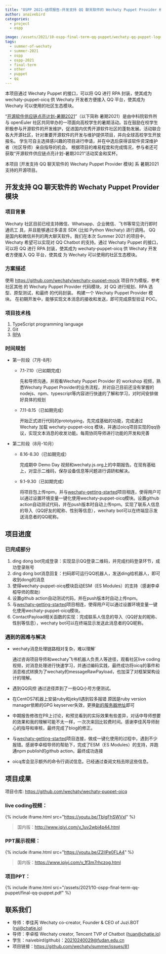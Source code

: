 ```yaml
---
title: "OSPP 2021-结项报告-开发支持 QQ 聊天软件的 Wechaty Puppet Provider 模块"
author: anaivebird
categories:
  - project
  - ospp

image: /assets/2021/10-ospp-final-term-qq-puppet/wechaty-qq-puppet-logo.webp
tags:
  - summer-of-wechaty
  - summer-2021
  - ospp
  - ospp-2021
  - final-term
  - other
  - puppet
  - qq
---
```


本项目通过 Wechaty Puppet 的接口，可以将 QQ 进行 RPA 封装，使其成为 wechaty-puppet-oicq 供 Wechaty 开发者方便接入 QQ 平台，使其成为 Wechaty 可以使用的社区生态模块。

“[开源软件供应链点亮计划-暑期2021](https://summer.iscas.ac.cn)”（以下简称 暑期2021）是由中科院软件所与 openEuler 社区共同举办的一项面向高校学生的暑期活动。旨在鼓励在校学生积极参与开源软件的开发维护，促进国内优秀开源软件社区的蓬勃发展。活动联合各大开源社区，针对重要开源软件的开发与维护提供项目，并向全球高校学生开放报名。 学生可自主选择感兴趣的项目进行申请，并在中选后获得该软件资深维护者（社区导师）亲自指导的机会。 根据项目的难易程度和完成情况，参与者还可获取“开源软件供应链点亮计划-暑期2021”活动奖金和奖杯。

本项目 [开发支持 QQ 聊天软件的 Wechaty Puppet Provider 模块] 系 暑期2021 支持的开源项目。

## 开发支持 QQ 聊天软件的 Wechaty Puppet Provider 模块

### 项目背景

Wechaty 社区目前已经支持微信、Whatsapp、企业微信、飞书等常见流行即时通讯工
具，并且能够通过多语言 SDK (比如 Python Wechaty) 进行调用。
QQ 是国内和微信并列的两大聊天软件。我们在本次 Summer 2021 的项目中，Wechaty
希望可以实现对 QQ Chatbot 的支持。通过 Wechaty Puppet 的接口，可以将 QQ 进行 RPA 封装，使其成为 wechaty-puppet-oicq 供 Wechaty 开发者方便接入 QQ 平台，使其成
为 Wechaty 可以使用的社区生态模块。

### 方案描述

使用 <https://github.com/wechaty/wechaty-puppet-mock> 项目作为模版，参考社区其他
的 Wechaty Puppet Provider 代码模块，对 QQ 进行规划、RPA 选型、原型测试，和最终
的代码封装。
构建一个 Wechaty Puppet Provider 模块。 在初期开发中，能够实现文本消息的接收和发送，即可完成原型验证 POC。

### 项目技术栈

1. TypeScript programming language
2. Git
3. [RPA](https://wechaty.js.org/docs/explainations//rpa)

### 时间规划

- 第一阶段（7月-8月）
  - 7.1-7.10（已如期完成）

    先和导师沟通，并观看Wechaty Puppet Provider 的 workshop 视频，熟悉Wechaty Puppet Provider的业务流程，并对自己目前还没有掌握的nodejs、npm、typescript等内容进行快速的了解和学习，对时间安排做好具体的规划

  - 7.11-8.15（已如期完成）

    开始正式进行代码的prototyping，先完成基础的功能，完成通过 Wechaty 加载 wechaty-puppet-oicq 模块，并通过oicq项目实现的qq协议，实现文本消息的收发功能。每周协同导师进行功能的开发和完善

- 第二阶段（8月-10月）
  - 8.16-8.30（已如期完成）

    完成期中 Demo Day 视频和wechaty.js.org上的中期报告。在现有基础上，对显示二维码，保存设备信息等问题进行调研和解决。

  - 9.1-9.30（已如期完成）

    将项目包上传npm，并与[wechaty-getting-started](https://github.com/wechaty/wechaty-getting-started)项目相连，使得用户可以通过设置环境变量一键化使用wechaty-puppet-oicq模块。设置github action自动测试代码，并在push版本时自动上传npm。实现了联系人信息的导入（QQ好友的昵称、性别等信息），wechaty bot可以在终端显示发送消息者的QQ昵称。

## 项目进度

### 已完成部分

1. ding dong bot完成登录：实现显示QQ登录二维码，并完成扫码登录环节，成功登录账号
2. ding dong bot消息回复：扫码即可运行QQ机器人，发送ding给机器人，即可收到dong的消息
3. 使得wechaty-puppet-oicq模块启动ESM（ES Modules）的支持（感谢李卓桓导师的帮助）
4. 设置github action自动测试代码，并在push版本时自动上传npm。
5. 与[wechaty-getting-started](https://github.com/wechaty/wechaty-getting-started)项目相连，使得用户可以通过设置环境变量一键化使用wechaty-puppet-oicq模块。
6. ContactPayload相关函数的实现：完成联系人信息的导入（QQ好友的昵称、性别等信息），wechaty bot可以在终端显示发送此消息者的QQ昵称。

### 遇到的困难与解决

- wechaty消息处理链路相对复杂，难以理解`

    通过咨询项目导师和wechaty飞书机器人负责人等途径，观看社区live coding视频，对消息处理进行快速学习，并通过编码实践，最终成功将oicq的事件和消息格式转换为了wechaty的messageRawPayload，也加深了对框架架构设计的理解。

- 遇到QQ风控
    通过途径弄到了一些QQ小号方便测试。

- 在CentOS7机器上安装ruby和jekyll遇到较多报错
    原因是ruby version manager依赖的GPG keyserver失效，更换[新的服务器地址](https://github.com/rvm/rvm/issues/5096)即可

- 中期报告修改在PR上讨论，和预览看到的实际效果有些差异，对话中导师想要的效果和我的理解可能不太一样，一次次来回比较费时间。感谢李佳芮导师耐心的指导和审核，最终完成了blog的修正。

- 与[wechaty-getting-started](https://github.com/wechaty/wechaty-getting-started)项目连接，做成一键化使用的过程中，遇到不少报错。感谢李卓桓导师的帮助下，完成了ESM（ES Modules）的支持，并跑通npm publish的github action，最终成功连接

- oicq库会显示额外的命令行调试信息。已经通过查阅文档去除这些信息。

## 项目成果

项目仓库: <https://github.com/wechaty/wechaty-puppet-oicq>

### live coding视频：

{% include iframe.html src="https://youtu.be/TbIgFhSWVxI" %}

> 国内版：<http://www.iqiyi.com/v_1uv2wbi4p44.html>

### PPT展示视频：

{% include iframe.html src="https://youtu.be/Z2IIPe0FLA4" %}

> 国内版：<https://www.iqiyi.com/v_1f3m7rhczog.html>

### 项目PPT：

{% include iframe.html src="/assets/2021/10-ospp-final-term-qq-puppet/final-qq-puppet.pdf" %}

## 联系我们

- 导师：李佳芮 Wechaty co-creator, Founder & CEO of Juzi.BOT (rui@chatie.io)
- 导师：李卓桓 Wechaty creator, Tencent TVP of Chatbot (huan@chatie.io)
- 学生：naivebird(github)：20210240029@fudan.edu.cn
- 项目链接：<https://github.com/wechaty/summer/issues/81>
